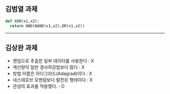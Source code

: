 ## 김범열 과제
``` python
def XOR(x1,x2):
  return AND(NAND(x1,x2),OR(x1,x2))
```
---
## 김상완 과제
+ 랜덤으로 추출한 일부 데이터를 사용한다 : X
+ 계산량이 일반 경사하강법보다 많다 :  X
+ 방법 이름은 아다그라드(Adagrad)이다 :  X
+ 네스테로브 모멘텀보다 발전된 형태이다 :  X
+ 관성의 효과를 적용했다. : O
